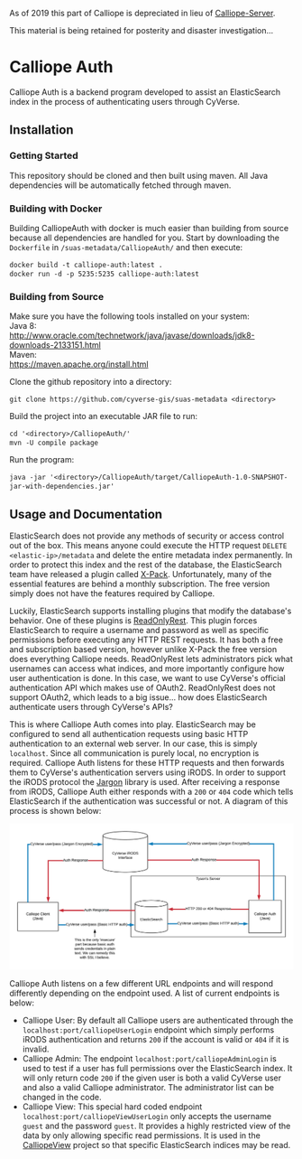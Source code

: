 As of 2019 this part of Calliope is depreciated in lieu of [Calliope-Server](../Calliope-Server). 

This material is being retained for posterity and disaster investigation...

# Calliope Auth

Calliope Auth is a backend program developed to assist an ElasticSearch index in the process of authenticating users through CyVerse. 

## Installation

### Getting Started

This repository should be cloned and then built using maven. All Java dependencies will be automatically fetched through maven.

### Building with Docker

Building CalliopeAuth with docker is much easier than building from source because all dependencies are handled for you. Start by downloading the `Dockerfile` in `/suas-metadata/CalliopeAuth/` and then execute:

```shell
docker build -t calliope-auth:latest .
docker run -d -p 5235:5235 calliope-auth:latest 
```

### Building from Source

Make sure you have the following tools installed on your system:<br>
Java 8:<br>
http://www.oracle.com/technetwork/java/javase/downloads/jdk8-downloads-2133151.html<br> 
Maven:<br>
https://maven.apache.org/install.html

Clone the github repository into a directory:

```shell
git clone https://github.com/cyverse-gis/suas-metadata <directory>
```
Build the project into an executable JAR file to run:

```shell
cd '<directory>/CalliopeAuth/'
mvn -U compile package
```

Run the program:

```shell
java -jar '<directory>/CalliopeAuth/target/CalliopeAuth-1.0-SNAPSHOT-jar-with-dependencies.jar'
```

## Usage and Documentation

ElasticSearch does not provide any methods of security or access control out of the box. This means anyone could execute the HTTP request `DELETE <elastic-ip>/metadata` and delete the entire metadata index permanently. In order to protect this index and the rest of the database, the ElasticSearch team have released a plugin called [X-Pack](https://www.elastic.co/products/stack). Unfortunately, many of the essential features are behind a monthly subscription. The free version simply does not have the features required by Calliope. 
 
 Luckily, ElasticSearch supports installing plugins that modify the database's behavior. One of these plugins is [ReadOnlyRest](https://github.com/sscarduzio/elasticsearch-readonlyrest-plugin). This plugin forces ElasticSearch to require a username and password as well as specific permissions before executing any HTTP REST requests. It has both a free and subscription based version, however unlike X-Pack the free version does everything Calliope needs. ReadOnlyRest lets administrators pick what usernames can access what indices, and more importantly configure how user authentication is done. In this case, we want to use CyVerse's official authentication API which makes use of OAuth2. ReadOnlyRest does not support OAuth2, which leads to a big issue... how does ElasticSearch authenticate users through CyVerse's APIs?

This is where Calliope Auth comes into play. ElasticSearch may be configured to send all authentication requests using basic HTTP authentication to an external web server. In our case, this is simply `localhost`. Since all communication is purely local, no encryption is required. Calliope Auth listens for these HTTP requests and then forwards them to CyVerse's authentication servers using iRODS. In order to support the iRODS protocol the [Jargon](https://github.com/DICE-UNC/jargon) library is used. After receiving a response from iRODS, Calliope Auth either responds with a `200` or `404` code which tells ElasticSearch if the authentication was successful or not. A diagram of this process is shown below:

![Authentication Diagram](./CalliopeAuth.png)

Calliope Auth listens on a few different URL endpoints and will respond differently depending on the endpoint used. A list of current endpoints is below:

- Calliope User: By default all Calliope users are authenticated through the `localhost:port/calliopeUserLogin` endpoint which simply performs iRODS authentication and returns `200` if the account is valid or `404` if it is invalid. 
- Calliope Admin: The endpoint `localhost:port/calliopeAdminLogin` is used to test if a user has full permissions over the ElasticSearch index. It will only return code `200` if the given user is both a valid CyVerse user and also a valid Calliope administrator. The administrator list can be changed in the code.
- Calliope View: This special hard coded endpoint `localhost:port/calliopeViewUserLogin` only accepts the username `guest` and the password `guest`. It provides a highly restricted view of the data by only allowing specific read permissions. It is used in the [CalliopeView](https://github.com/Danielslee51/Calliope-View) project so that specific ElasticSearch indices may be read. 

